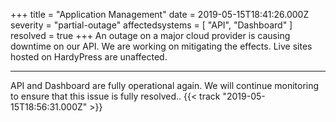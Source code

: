 +++
title = "Application Management"
date = 2019-05-15T18:41:26.000Z
severity = "partial-outage"
affectedsystems = [
  "API",
  "Dashboard"
]
resolved = true
+++
An outage on a major cloud provider is causing downtime on our API. We are working on mitigating the effects. Live sites hosted on HardyPress are unaffected.

---

API and Dashboard are fully operational again. We will continue monitoring to ensure that this issue is fully resolved.. {{< track "2019-05-15T18:56:31.000Z" >}}
